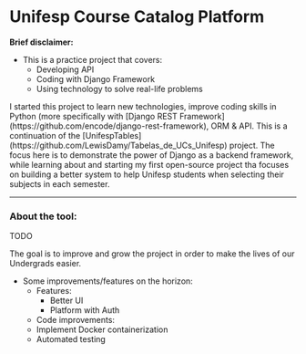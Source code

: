 # Unifesp Course Catalog Platform

**Brief disclaimer:**
- This is a practice project that covers:
    - Developing API
    - Coding with Django Framework
    - Using technology to solve real-life problems
    
<p>
I started this project to learn new technologies, improve coding skills in Python (more
specifically with [Django REST Framework](https://github.com/encode/django-rest-framework), ORM & API. This is a continuation of the
[UnifespTables](https://github.com/LewisDamy/Tabelas_de_UCs_Unifesp) project.
The focus here is to demonstrate the
power of Django as a backend framework, while learning about and starting
my first open-source project tha focuses on building a better system to help Unifesp students
when selecting their subjects in each semester.
</p>


***

### About the tool:
<p>
TODO 
</p>


<p>
The goal is to improve and grow the project in order to make the lives of our Undergrads easier.
</p>

- Some improvements/features on the horizon:
    - Features:
        - Better UI
        - Platform with Auth
    - Code improvements:
    - Implement Docker containerization
    - Automated testing